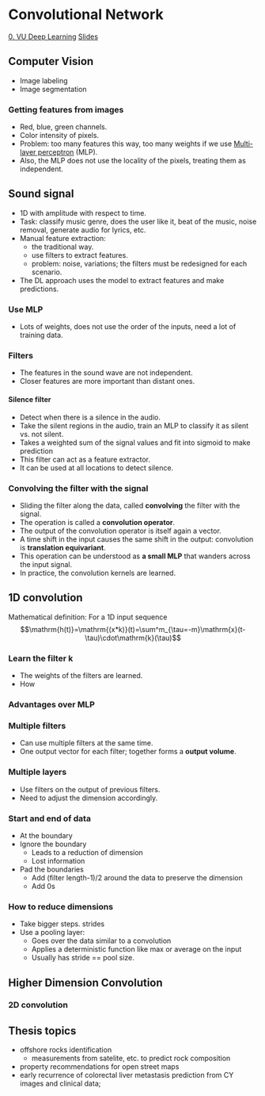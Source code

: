 # Convolutional Network

[0. VU Deep Learning](0.%20VU%20Deep%20Learning.md)
[Slides](https://dlvu.github.io/cnns/)

## Computer Vision

- Image labeling
- Image segmentation

### Getting features from images

- Red, blue, green channels.
- Color intensity of pixels.
- Problem: too many features this way, too many weights if we use [Multi-layer perceptron](1.%20VU%20DL%20Introduction.md#Multi-layer%20perceptron) (MLP).
- Also, the MLP does not use the locality of the pixels, treating them as independent.

## Sound signal

- 1D with amplitude with respect to time.
- Task: classify music genre, does the user like it, beat of the music, noise removal, generate audio for lyrics, etc.
- Manual feature extraction:
	- the traditional way.
	- use filters to extract features.
	- problem: noise, variations; the filters must be redesigned for each scenario.
- The DL approach uses the model to extract features and make predictions.

### Use MLP

- Lots of weights, does not use the order of the inputs, need a lot of training data.

### Filters

- The features in the sound wave are not independent.
- Closer features are more important than distant ones.

#### Silence filter

- Detect when there is a silence in the audio.
- Take the silent regions in the audio, train an MLP to classify it as silent vs. not silent.
- Takes a weighted sum of the signal values and fit into sigmoid to make prediction
- This filter can act as a feature extractor.
- It can be used at all locations to detect silence.

### Convolving the filter with the signal

- Sliding the filter along the data, called **convolving** the filter with the signal.
- The operation is called a **convolution operator**.
- The output of the convolution operator is itself again a vector.
- A time shift in the input causes the same shift in the output: convolution is **translation equivariant**.
- This operation can be understood as **a small MLP** that wanders across the input signal.
- In practice, the convolution kernels are learned.

## 1D convolution

Mathematical definition:
For a 1D input sequence
$$\mathrm{h(t)}=\mathrm{(x*k)}(t)=\sum^m_{\tau=-m}\mathrm{x}(t-\tau)\cdot\mathrm{k}(\tau)$$

### Learn the filter k

- The weights of the filters are learned.
- How 

### Advantages over MLP


### Multiple filters

- Can use multiple filters at the same time.
- One output vector for each filter; together forms a **output volume**.

### Multiple layers

- Use filters on the output of previous filters.
- Need to adjust the dimension accordingly.

### Start and end of data

- At the boundary
- Ignore the boundary
	- Leads to a reduction of dimension
	- Lost information
- Pad the boundaries
	- Add (filter length-1)/2 around the data to preserve the dimension
	- Add 0s

### How to reduce dimensions

- Take bigger steps. strides
- Use a pooling layer:
	- Goes over the data similar to a convolution
	- Applies a deterministic function like max or average on the input
	- Usually has stride == pool size.

## Higher Dimension Convolution

### 2D convolution


## Thesis topics

- offshore rocks identification
	- measurements from satelite, etc. to predict rock composition
- property recommendations for open street maps
- early recurrence of colorectal liver metastasis prediction from CY images and clinical data;